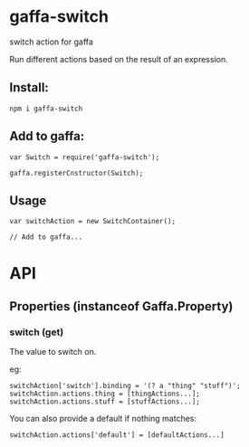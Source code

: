 # gaffa-switch

switch action for gaffa

Run different actions based on the result of an expression.

## Install:

    npm i gaffa-switch

## Add to gaffa:

    var Switch = require('gaffa-switch');

    gaffa.registerCnstructor(Switch);

## Usage

    var switchAction = new SwitchContainer();

    // Add to gaffa...

# API

## Properties (instanceof Gaffa.Property)

### switch (get)

The value to switch on.

eg:

    switchAction['switch'].binding = '(? a "thing" "stuff")';
    switchAction.actions.thing = [thingActions...];
    switchAction.actions.stuff = [stuffActions...];

You can also provide a default if nothing matches:

    switchAction.actions['default'] = [defaultActions...]